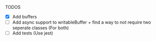 TODOS
- [x] Add buffers
- [ ] Add async support to writableBuffer + find a way to not require two seperate classes (For both) 
- [ ] Add tests (Use jest)